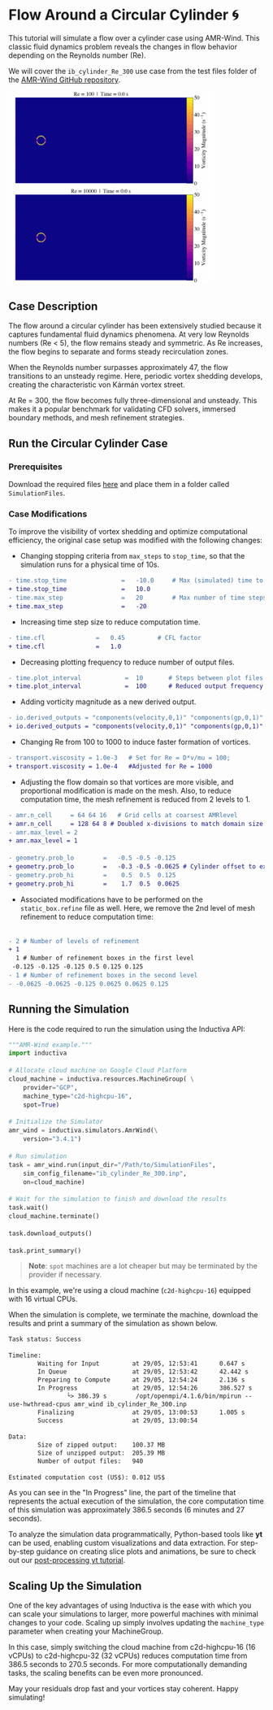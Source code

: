 # Flow Around a Circular Cylinder 🌀
This tutorial will simulate a flow over a cylinder case using AMR-Wind. This classic fluid dynamics problem reveals the changes in flow behavior depending on the Reynolds number (Re).

We will cover the `ib_cylinder_Re_300` use case from the test files folder of the [AMR-Wind GitHub repository](https://github.com/Exawind/amr-wind/tree/v3.4.0).

<img src="_static/Re100.gif" alt="Demo Animation" width="400"/>  <img src="_static/Re10000.gif" alt="Demo Animation" width="400"/>

## Case Description
The flow around a circular cylinder has been extensively studied because it captures fundamental fluid dynamics phenomena. At very low Reynolds numbers (Re < 5), the flow remains steady and symmetric. As Re increases, the flow begins to separate and forms steady recirculation zones. 

When the Reynolds number surpasses approximately 47, the flow transitions to an unsteady regime. Here, periodic vortex shedding develops, creating the characteristic von Kármán vortex street.

At Re = 300, the flow becomes fully three-dimensional and unsteady. This makes it a popular benchmark for validating CFD solvers, immersed boundary methods, and mesh refinement strategies.

## Run the Circular Cylinder Case

### Prerequisites
Download the required files [here](https://github.com/Exawind/amr-wind/tree/main/test/test_files/ib_cylinder_Re_300) and place them in a folder called `SimulationFiles`. 

### Case Modifications
To improve the visibility of vortex shedding and optimize computational efficiency, the original case setup was modified with the following changes:

* Changing stopping criteria from `max_steps` to `stop_time`, so that the simulation runs for a physical time of 10s.

```diff
- time.stop_time               =   -10.0     # Max (simulated) time to evolve
+ time.stop_time               =   10.0 
- time.max_step                =   20        # Max number of time steps
+ time.max_step                =   -20 
```

* Increasing time step size to reduce computation time.

```diff 
- time.cfl              =   0.45         # CFL factor
+ time.cfl              =   1.0
```

* Decreasing plotting frequency to reduce number of output files.

```diff 
- time.plot_interval            =  10       # Steps between plot files
+ time.plot_interval            =  100      # Reduced output frequency to limit file size
```

* Adding vorticity magnitude as a new derived output.

```diff 
- io.derived_outputs = "components(velocity,0,1)" "components(gp,0,1)"
+ io.derived_outputs = "components(velocity,0,1)" "components(gp,0,1)" "mag_vorticity"
```

*  Changing Re from 100 to 1000 to induce faster formation of vortices.

```diff 
- transport.viscosity = 1.0e-3   # Set for Re = D*v/mu = 100;
+ transport.viscosity = 1.0e-4   #Adjusted for Re = 1000
```

* Adjusting the flow domain so that vortices are more visible, and  proportional modification is made on the mesh. Also, to reduce computation time, the mesh refinement is reduced from 2 levels to 1. 

```diff 
- amr.n_cell     = 64 64 16   # Grid cells at coarsest AMRlevel
+ amr.n_cell     = 128 64 8 # Doubled x-divisions to match domain size                                                                                         
- amr.max_level = 2
+ amr.max_level = 1

- geometry.prob_lo        =   -0.5 -0.5 -0.125
+ geometry.prob_lo        =   -0.3 -0.5 -0.0625 # Cylinder offset to extend wake region
- geometry.prob_hi        =    0.5  0.5  0.125
+ geometry.prob_hi        =    1.7  0.5  0.0625  
```

* Associated modifications have to be performed on the `static_box.refine` file as well.  Here, we remove the 2nd level of mesh refinement to reduce computation time:

```diff

- 2 # Number of levels of refinement
+ 1
  1 # Number of refinement boxes in the first level
 -0.125 -0.125 -0.125 0.5 0.125 0.125 
- 1 # Number of refinement boxes in the second level
- -0.0625 -0.0625 -0.125 0.0625 0.0625 0.125 
```

## Running the Simulation
Here is the code required to run the simulation using the Inductiva API:

```python
"""AMR-Wind example."""
import inductiva

# Allocate cloud machine on Google Cloud Platform
cloud_machine = inductiva.resources.MachineGroup( \
    provider="GCP",
    machine_type="c2d-highcpu-16",
    spot=True)

# Initialize the Simulator
amr_wind = inductiva.simulators.AmrWind(\
    version="3.4.1")

# Run simulation
task = amr_wind.run(input_dir="/Path/to/SimulationFiles",
    sim_config_filename="ib_cylinder_Re_300.inp",
    on=cloud_machine)

# Wait for the simulation to finish and download the results
task.wait()
cloud_machine.terminate()

task.download_outputs()

task.print_summary()

```

> **Note**: `spot` machines are a lot cheaper but may be terminated by the provider if necessary.

In this example, we're using a cloud machine (`c2d-highcpu-16`) equipped with 16 virtual CPUs.

When the simulation is complete, we terminate the machine, download the results and print a summary of the simulation as shown below.

```
Task status: Success

Timeline:
        Waiting for Input         at 29/05, 12:53:41      0.647 s
        In Queue                  at 29/05, 12:53:42      42.442 s
        Preparing to Compute      at 29/05, 12:54:24      2.136 s
        In Progress               at 29/05, 12:54:26      386.527 s
                └> 386.39 s        /opt/openmpi/4.1.6/bin/mpirun --use-hwthread-cpus amr_wind ib_cylinder_Re_300.inp
        Finalizing                at 29/05, 13:00:53      1.005 s
        Success                   at 29/05, 13:00:54      

Data:
        Size of zipped output:    100.37 MB
        Size of unzipped output:  205.39 MB
        Number of output files:   940

Estimated computation cost (US$): 0.012 US$
```

As you can see in the "In Progress" line, the part of the timeline that
represents the actual execution of the simulation, 
the core computation time of this simulation was approximately 386.5 seconds (6 minutes and 27 seconds).

To analyze the simulation data programmatically, Python-based tools like **yt** can be used, enabling custom visualizations and data extraction. For step-by-step guidance on creating slice plots and animations, be sure to check out our [post-processing yt tutorial](https://inductiva.ai/guides/amr-wind/using-yt).

## Scaling Up the Simulation
One of the key advantages of using Inductiva is the ease with which you can scale your simulations to larger, more powerful machines with minimal changes to your code. Scaling up simply involves updating the `machine_type` parameter when creating your MachineGroup.

In this case, simply switching the cloud machine from c2d-highcpu-16 (16 vCPUs) to c2d-highcpu-32 (32 vCPUs) reduces computation time from 386.5 seconds to 270.5 seconds. For more computationally demanding tasks, the scaling benefits can be even more pronounced.

May your residuals drop fast and your vortices stay coherent. Happy simulating!